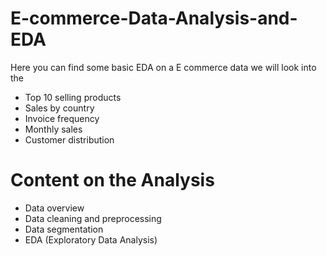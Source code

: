 # E-commerce-Data-Analysis-and-EDA

Here you can find some basic EDA on a E commerce data 
we will look into the 
- Top 10 selling products 
- Sales by country
- Invoice frequency 
- Monthly sales
- Customer distribution 


# Content on the Analysis

- Data overview 
- Data cleaning and preprocessing
- Data segmentation
- EDA (Exploratory Data Analysis)
